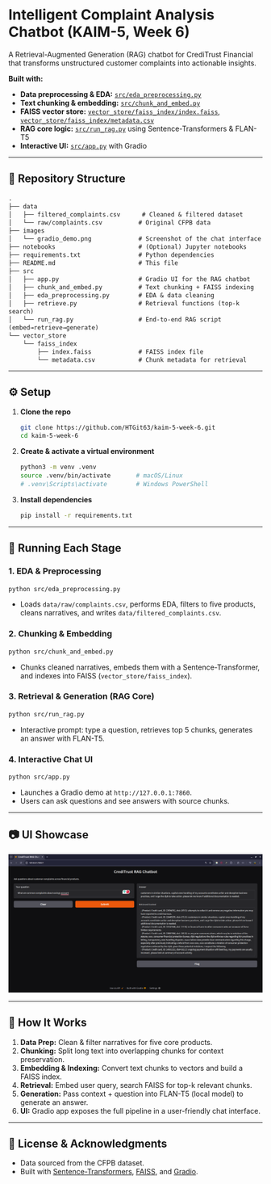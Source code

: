 
# Intelligent Complaint Analysis Chatbot (KAIM-5, Week 6)

A Retrieval-Augmented Generation (RAG) chatbot for CrediTrust Financial that transforms unstructured customer complaints into actionable insights.

**Built with:**
- **Data preprocessing & EDA:** [`src/eda_preprocessing.py`](src/eda_preprocessing.py)
- **Text chunking & embedding:** [`src/chunk_and_embed.py`](src/chunk_and_embed.py)
- **FAISS vector store:** [`vector_store/faiss_index/index.faiss`](vector_store/faiss_index/index.faiss), [`vector_store/faiss_index/metadata.csv`](vector_store/faiss_index/metadata.csv)
- **RAG core logic:** [`src/run_rag.py`](src/run_rag.py) using Sentence-Transformers & FLAN-T5
- **Interactive UI:** [`src/app.py`](src/app.py) with Gradio

---

## 📁 Repository Structure

```
.
├── data
│   ├── filtered_complaints.csv      # Cleaned & filtered dataset
│   └── raw/complaints.csv          # Original CFPB data
├── images
│   └── gradio_demo.png             # Screenshot of the chat interface
├── notebooks                       # (Optional) Jupyter notebooks
├── requirements.txt                # Python dependencies
├── README.md                       # This file
├── src
│   ├── app.py                      # Gradio UI for the RAG chatbot
│   ├── chunk_and_embed.py          # Text chunking + FAISS indexing
│   ├── eda_preprocessing.py        # EDA & data cleaning
│   ├── retrieve.py                 # Retrieval functions (top-k search)
│   └── run_rag.py                  # End-to-end RAG script (embed→retrieve→generate)
└── vector_store
    └── faiss_index
        ├── index.faiss             # FAISS index file
        └── metadata.csv            # Chunk metadata for retrieval
```

---

## ⚙️ Setup

1. **Clone the repo**
   ```bash
   git clone https://github.com/HTGit63/kaim-5-week-6.git
   cd kaim-5-week-6
   ```

2. **Create & activate a virtual environment**
   ```bash
   python3 -m venv .venv
   source .venv/bin/activate       # macOS/Linux
   # .venv\Scripts\activate        # Windows PowerShell
   ```

3. **Install dependencies**
   ```bash
   pip install -r requirements.txt
   ```

---

## 🚀 Running Each Stage

### 1. EDA & Preprocessing

```bash
python src/eda_preprocessing.py
```
- Loads `data/raw/complaints.csv`, performs EDA, filters to five products, cleans narratives, and writes `data/filtered_complaints.csv`.

### 2. Chunking & Embedding

```bash
python src/chunk_and_embed.py
```
- Chunks cleaned narratives, embeds them with a Sentence-Transformer, and indexes into FAISS (`vector_store/faiss_index`).

### 3. Retrieval & Generation (RAG Core)

```bash
python src/run_rag.py
```
- Interactive prompt: type a question, retrieves top 5 chunks, generates an answer with FLAN-T5.

### 4. Interactive Chat UI

```bash
python src/app.py
```
- Launches a Gradio demo at `http://127.0.0.1:7860`.
- Users can ask questions and see answers with source chunks.

---

## 📷 UI Showcase

![Gradio UI Screenshot](images/gradio_demo.png)

---

## 📖 How It Works

1. **Data Prep:** Clean & filter narratives for five core products.
2. **Chunking:** Split long text into overlapping chunks for context preservation.
3. **Embedding & Indexing:** Convert text chunks to vectors and build a FAISS index.
4. **Retrieval:** Embed user query, search FAISS for top-k relevant chunks.
5. **Generation:** Pass context + question into FLAN-T5 (local model) to generate an answer.
6. **UI:** Gradio app exposes the full pipeline in a user-friendly chat interface.

---

## 🔖 License & Acknowledgments

- Data sourced from the CFPB dataset.
- Built with [Sentence-Transformers](https://www.sbert.net/), [FAISS](https://github.com/facebookresearch/faiss), and [Gradio](https://gradio.app).

